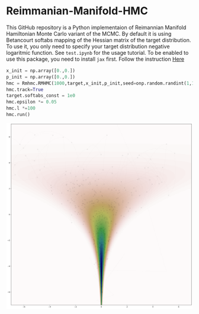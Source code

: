 # Reimmanian-Manifold-HMC

This GitHub repository is a Python implementaion of Reimannian Manifold Hamiltonian Monte Carlo variant of the MCMC. By default it is using Betancourt softabs mapping of the Hessian matrix of the target distribution. To use it, you only need to specify your target distribution negative logaritmic function. See `test.ipynb` for the usage tutorial. To be enabled to use this package, you need to install `jax` first. Follow the instruction [Here](https://github.com/google/jax)


```python
x_init = np.array([0.,0.])
p_init = np.array([0.,0.])
hmc = Rmhmc.RMHMC(1000,target,x_init,p_init,seed=onp.random.randint(1,1000))
hmc.track=True
target.softabs_const = 1e0
hmc.epsilon *= 0.05
hmc.l *=100
hmc.run()
```

<img src="image/Funnel_dist.png" alt="Funnel Distribution" width="600"/>
<!-- ![Example of Funnel distribution with negative logarithmic $(x_1^2/(\exp(x_2)) + \frac{x_2}{2} + \frac{x_2^2}{18})$!](/image/Funnel_dist.png "Funnel Distribution"){:height="36px" width="36px"} -->
